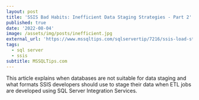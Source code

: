 ```yaml
---
layout: post
title: 'SSIS Bad Habits: Inefficient Data Staging Strategies - Part 2'
published: true
date: '2022-08-04'
image: /assets/img/posts/inefficient.jpg
external_url: 'https://www.mssqltips.com/sqlservertip/7216/ssis-load-staging-data-flow-task-bulk-insert-task/?utm_source=HadiFadlallah'
tags:
  - sql server
  - ssis
subtitle: MSSQLTips.com
---
```

This article explains when databases are not suitable for data staging and what formats SSIS developers should use to stage their data when ETL jobs are developed using SQL Server Integration Services.
